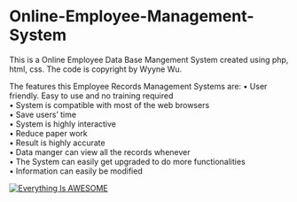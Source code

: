 # Online-Employee-Management-System
This is a Online Employee Data Base Mangement System created using php, html, css. 
The code is copyright by Wyyne Wu. 

The features this Employee Records Management Systems are: 
•	User friendly. Easy to use and no training required                   
•	System is compatible with most of the web browsers                    
•	Save users’ time                            
•	System is highly interactive                
•	Reduce paper work                   
•	Result is highly accurate                                 
•	Data manger can view all the records whenever                               
•	The System can easily get upgraded to do more functionalities                   
•	Information can easily be modified                                        




[![Everything Is AWESOME](https://imgur.com/gzBufa3.png)](https://wu154.myweb.cs.uwindsor.ca/phase3_4150/ "Everything Is AWESOME")
